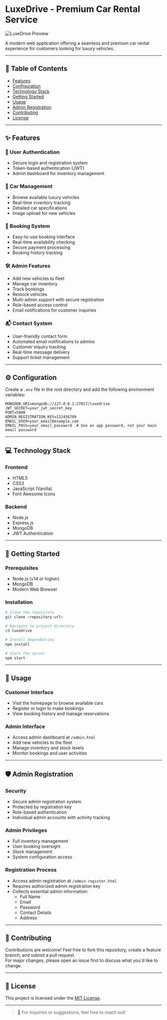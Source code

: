# LuxeDrive - Premium Car Rental Service

![LuxeDrive Preview](./screenshots/hero.png) <!-- Replace with actual screenshot path -->

A modern web application offering a seamless and premium car rental experience for customers looking for luxury vehicles.

---

## 📑 Table of Contents

- [Features](#features)
- [Configuration](#configuration)
- [Technology Stack](#technology-stack)
- [Getting Started](#getting-started)
- [Usage](#usage)
- [Admin Registration](#admin-registration)
- [Contributing](#contributing)
- [License](#license)

---

## ✨ Features

### 🔐 User Authentication
- Secure login and registration system
- Token-based authentication (JWT)
- Admin dashboard for inventory management

### 🚗 Car Management
- Browse available luxury vehicles
- Real-time inventory tracking
- Detailed car specifications
- Image upload for new vehicles

### 📅 Booking System
- Easy-to-use booking interface
- Real-time availability checking
- Secure payment processing
- Booking history tracking

### 🛠️ Admin Features
- Add new vehicles to fleet
- Manage car inventory
- Track bookings
- Restock vehicles
- Multi-admin support with secure registration
- Role-based access control
- Email notifications for customer inquiries

### 📬 Contact System
- User-friendly contact form
- Automated email notifications to admins
- Customer inquiry tracking
- Real-time message delivery
- Support ticket management

---

## ⚙️ Configuration

Create a `.env` file in the root directory and add the following environment variables:

```plaintext
MONGODB_URI=mongodb://127.0.0.1:27017/luxedrive
JWT_SECRET=your_jwt_secret_key
PORT=5000
ADMIN_REGISTRATION_KEY=132456789
EMAIL_USER=your_email@example.com
EMAIL_PASS=your_email_password  # Use an app password, not your main email password
```

---

## 💻 Technology Stack

### Frontend
- HTML5
- CSS3
- JavaScript (Vanilla)
- Font Awesome Icons

### Backend
- Node.js
- Express.js
- MongoDB
- JWT Authentication

---

## 🚀 Getting Started

### Prerequisites
- Node.js (v14 or higher)
- MongoDB
- Modern Web Browser

### Installation

```bash
# Clone the repository
git clone <repository-url>

# Navigate to project directory
cd luxedrive

# Install dependencies
npm install

# Start the server
npm start
```

---

## 👥 Usage

### Customer Interface
- Visit the homepage to browse available cars
- Register or login to make bookings
- View booking history and manage reservations

### Admin Interface
- Access admin dashboard at `/admin.html`
- Add new vehicles to the fleet
- Manage inventory and stock levels
- Monitor bookings and user activities

---

## 🛡️ Admin Registration

### Security
- Secure admin registration system
- Protected by registration key
- Role-based authentication
- Individual admin accounts with activity tracking

### Admin Privileges
- Full inventory management
- User booking oversight
- Stock management
- System configuration access

### Registration Process
- Access admin registration at `/admin-register.html`
- Requires authorized admin registration key
- Collects essential admin information:
  - Full Name
  - Email
  - Password
  - Contact Details
  - Address

---

## 🤝 Contributing

Contributions are welcome! Feel free to fork this repository, create a feature branch, and submit a pull request.  
For major changes, please open an issue first to discuss what you'd like to change.

---

## 📄 License

This project is licensed under the [MIT License](LICENSE).

---

> 💬 For inquiries or suggestions, feel free to reach out!
